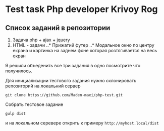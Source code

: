 # Test task Php developer Krivoy Rog
## Список заданий в репозитории
1. Задача php + ajax + jquery
2. HTML - задачи
..* Прижатий футер
..* Модальное окно по центру екрана и картинка на заднем фоне которая розтягивается на весь екран

Я решили объеденить все три задания в одно посмотрите что получилось.

Для инициализации тестового задания нужно склонировать репозиторий на локальний сервер

`git clone https://github.com/Maden-maxi/php-test.git`

Собрать тестовое задание

`gulp dist`

и на локальном серевере открить к примеру `http://myhost.local/dist`
